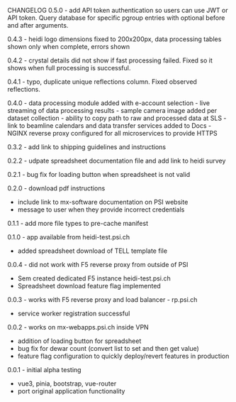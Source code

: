 CHANGELOG
0.5.0 - add API token authentication so users can use JWT or API token. Query database for specific pgroup entries with optional before and after arguments.

0.4.3 - heidi logo dimensions fixed to 200x200px, data processing tables shown only when complete, errors shown

0.4.2 - crystal details did not show if fast processing failed. Fixed so it shows when full processing is successful. 

0.4.1 - typo, duplicate unique reflections column. Fixed observed reflections. 

0.4.0 - data processing module added with e-account selection
      - live streaming of data processing results
      - sample camera image added per dataset collection
      - ability to copy path to raw and processed data at SLS
      - link to beamline calendars and data transfer services added to Docs
      - NGINX reverse proxy configured for all microservices to provide HTTPS

0.3.2 - add link to shipping guidelines and instructions

0.2.2 - udpate spreadsheet documentation file and add link to heidi survey

0.2.1 - bug fix for loading button when spreadsheet is not valid

0.2.0 - download pdf instructions
- include link to mx-software documentation on PSI website
- message to user when they provide incorrect credentials

0.1.1 - add more file types to pre-cache manifest

0.1.0 - app available from heidi-test.psi.ch
- added spreadsheet download of TELL template file

0.0.4 - did not work with F5 reverse proxy from outside of PSI
- Sem created dedicated F5 instance heidi-test.psi.ch
- Spreadsheet download feature flag implemented

0.0.3 - works with F5 reverse proxy and load balancer - rp.psi.ch
- service worker registration successful

0.0.2 - works on mx-webapps.psi.ch inside VPN
- addition of loading button for spreadsheet
- bug fix for dewar count (convert list to set and then get value)
- feature flag configuration to quickly deploy/revert features in production

0.0.1 - initial alpha testing
- vue3, pinia, bootstrap, vue-router
- port original application functionality
